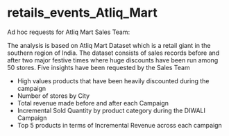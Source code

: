 # retails_events_Atliq_Mart
Ad hoc requests for Atliq Mart Sales Team:

The analysis is based on Atliq Mart Dataset which is a retail giant in the southern region of India. The dataset consists of sales records before and after two major festive times where huge discounts have been run among 50 stores. 
Five insights have been requested by the Sales Team
- High values products that have been heavily discounted during the campaign
- Number of stores by City
- Total revenue made before and after each Campaign
- Incremental Sold Quantity by product category during the DIWALI Campaign
- Top 5 products in terms of Incremental Revenue across each campaign 
